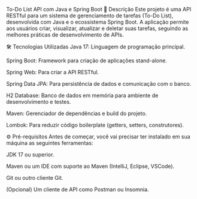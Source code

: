 To-Do List API com Java e Spring Boot
📝 Descrição
Este projeto é uma API RESTful para um sistema de gerenciamento de tarefas (To-Do List), desenvolvida com Java e o ecossistema Spring Boot. A aplicação permite aos usuários criar, visualizar, atualizar e deletar suas tarefas, seguindo as melhores práticas de desenvolvimento de APIs.

🛠️ Tecnologias Utilizadas
Java 17: Linguagem de programação principal.

Spring Boot: Framework para criação de aplicações stand-alone.

Spring Web: Para criar a API RESTful.

Spring Data JPA: Para persistência de dados e comunicação com o banco.

H2 Database: Banco de dados em memória para ambiente de desenvolvimento e testes.

Maven: Gerenciador de dependências e build do projeto.

Lombok: Para reduzir código boilerplate (getters, setters, construtores).

⚙️ Pré-requisitos
Antes de começar, você vai precisar ter instalado em sua máquina as seguintes ferramentas:

JDK 17 ou superior.

Maven ou um IDE com suporte ao Maven (IntelliJ, Eclipse, VSCode).

Git ou outro cliente Git.

(Opcional) Um cliente de API como Postman ou Insomnia.
